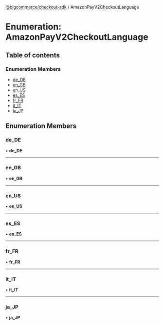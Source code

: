 [@bigcommerce/checkout-sdk](../README.md) / AmazonPayV2CheckoutLanguage

# Enumeration: AmazonPayV2CheckoutLanguage

## Table of contents

### Enumeration Members

- [de_DE](AmazonPayV2CheckoutLanguage.md#de_de)
- [en_GB](AmazonPayV2CheckoutLanguage.md#en_gb)
- [en_US](AmazonPayV2CheckoutLanguage.md#en_us)
- [es_ES](AmazonPayV2CheckoutLanguage.md#es_es)
- [fr_FR](AmazonPayV2CheckoutLanguage.md#fr_fr)
- [it_IT](AmazonPayV2CheckoutLanguage.md#it_it)
- [ja_JP](AmazonPayV2CheckoutLanguage.md#ja_jp)

## Enumeration Members

### de\_DE

• **de\_DE**

___

### en\_GB

• **en\_GB**

___

### en\_US

• **en\_US**

___

### es\_ES

• **es\_ES**

___

### fr\_FR

• **fr\_FR**

___

### it\_IT

• **it\_IT**

___

### ja\_JP

• **ja\_JP**
